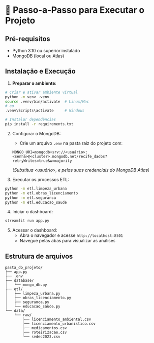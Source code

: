 # 🚀 Passo-a-Passo para Executar o Projeto

## Pré-requisitos
- Python 3.10 ou superior instalado
- MongoDB (local ou Atlas)

## Instalação e Execução

1. **Preparar o ambiente:**
```bash
# Criar e ativar ambiente virtual
python -m venv .venv
source .venv/bin/activate  # Linux/Mac
# ou
.venv\Scripts\activate     # Windows

# Instalar dependências
pip install -r requirements.txt
```

2. Configurar o MongoDB:
    * Crie um arquivo `.env` na pasta raiz do projeto com:
    ```
    MONGO_URI=mongodb+srv://<usuário>:<senha>@<cluster>.mongodb.net/recife_dados?retryWrites=true&w=majority
    ```
    _(Substitua <usuário>, <senha> e <cluster> pelas suas credenciais do MongoDB Atlas)_

3. Executar os processos ETL:
```bash
python -m etl.limpeza_urbana
python -m etl.obras_licenciamento
python -m etl.seguranca
python -m etl.educacao_saude
```

4. Iniciar o dashboard:
```bash
streamlit run app.py
```

5. Acessar o dashboard:
    * Abra o navegador e acesse `http://localhost:8501`
    * Navegue pelas abas para visualizar as análises

## Estrutura de arquivos
```
pasta_do_projeto/
├── app.py
├── .env
├── database/
│   └── mongo_db.py
├── etl/
│   ├── limpeza_urbana.py
│   ├── obras_licenciamento.py
│   ├── seguranca.py
│   └── educacao_saude.py
└── data/
    └── raw/
        ├── licenciamento_ambiental.csv
        ├── licenciamento_urbanistico.csv
        ├── medicamentos.csv
        ├── roteirizacao.csv
        └── sedec2023.csv
```
